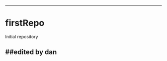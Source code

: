 ------------------------------
# firstRepo
Initial repository

##edited by dan
------------------------------